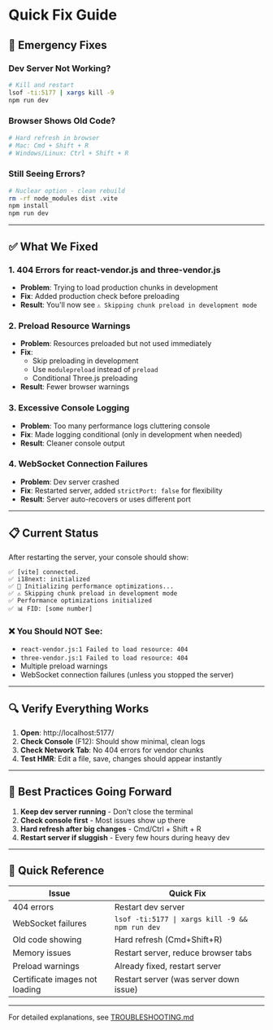 # Quick Fix Guide

## 🚨 Emergency Fixes

### Dev Server Not Working?
```bash
# Kill and restart
lsof -ti:5177 | xargs kill -9
npm run dev
```

### Browser Shows Old Code?
```bash
# Hard refresh in browser
# Mac: Cmd + Shift + R
# Windows/Linux: Ctrl + Shift + R
```

### Still Seeing Errors?
```bash
# Nuclear option - clean rebuild
rm -rf node_modules dist .vite
npm install
npm run dev
```

---

## ✅ What We Fixed

### 1. **404 Errors for react-vendor.js and three-vendor.js**
   - **Problem**: Trying to load production chunks in development
   - **Fix**: Added production check before preloading
   - **Result**: You'll now see `⚠️ Skipping chunk preload in development mode`

### 2. **Preload Resource Warnings**
   - **Problem**: Resources preloaded but not used immediately
   - **Fix**: 
     - Skip preloading in development
     - Use `modulepreload` instead of `preload`
     - Conditional Three.js preloading
   - **Result**: Fewer browser warnings

### 3. **Excessive Console Logging**
   - **Problem**: Too many performance logs cluttering console
   - **Fix**: Made logging conditional (only in development when needed)
   - **Result**: Cleaner console output

### 4. **WebSocket Connection Failures**
   - **Problem**: Dev server crashed
   - **Fix**: Restarted server, added `strictPort: false` for flexibility
   - **Result**: Server auto-recovers or uses different port

---

## 📋 Current Status

After restarting the server, your console should show:
```
✅ [vite] connected.
✅ i18next: initialized
✅ 🚀 Initializing performance optimizations...
✅ ⚠️ Skipping chunk preload in development mode
✅ Performance optimizations initialized
✅ 📊 FID: [some number]
```

### ❌ You Should NOT See:
- `react-vendor.js:1 Failed to load resource: 404`
- `three-vendor.js:1 Failed to load resource: 404`
- Multiple preload warnings
- WebSocket connection failures (unless you stopped the server)

---

## 🔍 Verify Everything Works

1. **Open**: http://localhost:5177/
2. **Check Console** (F12): Should show minimal, clean logs
3. **Check Network Tab**: No 404 errors for vendor chunks
4. **Test HMR**: Edit a file, save, changes should appear instantly

---

## 🎯 Best Practices Going Forward

1. **Keep dev server running** - Don't close the terminal
2. **Check console first** - Most issues show up there
3. **Hard refresh after big changes** - Cmd/Ctrl + Shift + R
4. **Restart server if sluggish** - Every few hours during heavy dev

---

## 📱 Quick Reference

| Issue | Quick Fix |
|-------|-----------|
| 404 errors | Restart dev server |
| WebSocket failures | `lsof -ti:5177 \| xargs kill -9 && npm run dev` |
| Old code showing | Hard refresh (Cmd+Shift+R) |
| Memory issues | Restart server, reduce browser tabs |
| Preload warnings | Already fixed, restart server |
| Certificate images not loading | Restart server (was server down issue) |

---

For detailed explanations, see [TROUBLESHOOTING.md](./TROUBLESHOOTING.md)

